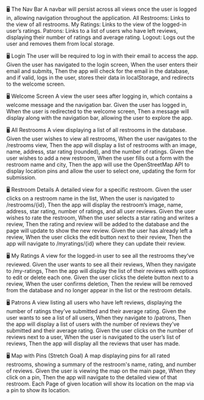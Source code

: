 🖥 The Nav Bar
A navbar will persist across all views once the user is logged in, allowing navigation throughout the application.
All Restrooms: Links to the view of all restrooms.
My Ratings: Links to the view of the logged-in user’s ratings.
Patrons: Links to a list of users who have left reviews, displaying their number of ratings and average rating.
Logout: Logs out the user and removes them from local storage.

🖥 Login
The user will be required to log in with their email to access the app.
Given the user has navigated to the login screen,
When the user enters their email and submits,
Then the app will check for the email in the database, and if valid, logs in the user, stores their data in localStorage, and redirects to the welcome screen.

🖥 Welcome Screen
A view the user sees after logging in, which contains a welcome message and the navigation bar.
Given the user has logged in,
When the user is redirected to the welcome screen,
Then a message will display along with the navigation bar, allowing the user to explore the app.

🖥 All Restrooms
A view displaying a list of all restrooms in the database.
Given the user wishes to view all restrooms,
When the user navigates to the /restrooms view,
Then the app will display a list of restrooms with an image, name, address, star rating (rounded), and the number of ratings.
Given the user wishes to add a new restroom,
When the user fills out a form with the restroom name and city,
Then the app will use the OpenStreetMap API to display location pins and allow the user to select one, updating the form for submission.

🖥 Restroom Details
A detailed view for a specific restroom.
Given the user clicks on a restroom name in the list,
When the user is navigated to /restrooms/{id},
Then the app will display the restroom’s image, name, address, star rating, number of ratings, and all user reviews.
Given the user wishes to rate the restroom,
When the user selects a star rating and writes a review,
Then the rating and review will be added to the database and the page will update to show the new review.
Given the user has already left a review,
When the user clicks the edit button next to their review,
Then the app will navigate to /myratings/{id} where they can update their review.

🖥 My Ratings
A view for the logged-in user to see all the restrooms they’ve reviewed.
Given the user wants to see all their reviews,
When they navigate to /my-ratings,
Then the app will display the list of their reviews with options to edit or delete each one.
Given the user clicks the delete button next to a review,
When the user confirms deletion,
Then the review will be removed from the database and no longer appear in the list or the restroom details.

🖥 Patrons
A view listing all users who have left reviews, displaying the number of ratings they’ve submitted and their average rating.
Given the user wants to see a list of all users,
When they navigate to /patrons,
Then the app will display a list of users with the number of reviews they’ve submitted and their average rating.
Given the user clicks on the number of reviews next to a user,
When the user is navigated to the user’s list of reviews,
Then the app will display all the reviews that user has made.

🖥 Map with Pins (Stretch Goal)
A map displaying pins for all rated restrooms, showing a summary of the restroom's name, rating, and number of reviews.
Given the user is viewing the map on the main page,
When they click on a pin,
Then the app will navigate to the detailed view of that restroom.
Each Page of given location will show its location on the map via a pin to show its location.
